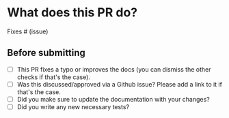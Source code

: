 # What does this PR do?

Fixes # (issue)

## Before submitting
- [ ] This PR fixes a typo or improves the docs (you can dismiss the other checks if that's the case).
- [ ] Was this discussed/approved via a Github issue? Please add a link to it if that's the case.
- [ ] Did you make sure to update the documentation with your changes?
- [ ] Did you write any new necessary tests?